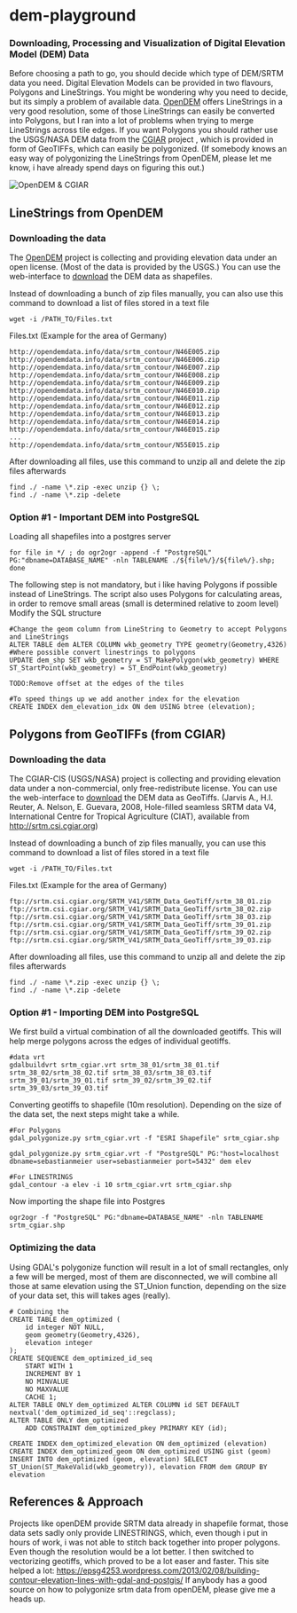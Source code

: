 # dem-playground
### Downloading, Processing and Visualization of Digital Elevation Model (DEM) Data

Before choosing a path to go, you should decide which type of DEM/SRTM data you need. Digital Elevation Models can be provided in two flavours, Polygons and LineStrings. You might be wondering why you need to decide, but its simply a problem of available data. [OpenDEM](http://www.opendem.info/) offers LineStrings in a very good resolution, some of those LineStrings can easily be converted into Polygons, but I ran into a lot of problems when trying to merge LineStrings across tile edges. If you want Polygons you should rather use the USGS/NASA DEM data from the [CGIAR](http://srtm.csi.cgiar.org/) project , which is provided in form of GeoTIFFs, which can easily be polygonized. (If somebody knows an easy way of polygonizing the LineStrings from OpenDEM, please let me know, i have already spend days on figuring this out.)

![OpenDEM & CGIAR](https://raw.githubusercontent.com/sebastian-meier/dem-playground/master/readme_thumbnails/sources.jpg)

## LineStrings from OpenDEM

### Downloading the data

The [OpenDEM](http://www.opendem.info/) project is collecting and providing elevation data under an open license. (Most of the data is provided by the USGS.)
You can use the web-interface to [download](http://www.opendem.info/download_contours.html) the DEM data as shapefiles. 

Instead of downloading a bunch of zip files manually, you can also use this command to download a list of files stored in a text file

```
wget -i /PATH_TO/Files.txt
```

Files.txt (Example for the area of Germany)
```
http://opendemdata.info/data/srtm_contour/N46E005.zip
http://opendemdata.info/data/srtm_contour/N46E006.zip
http://opendemdata.info/data/srtm_contour/N46E007.zip
http://opendemdata.info/data/srtm_contour/N46E008.zip
http://opendemdata.info/data/srtm_contour/N46E009.zip
http://opendemdata.info/data/srtm_contour/N46E010.zip
http://opendemdata.info/data/srtm_contour/N46E011.zip
http://opendemdata.info/data/srtm_contour/N46E012.zip
http://opendemdata.info/data/srtm_contour/N46E013.zip
http://opendemdata.info/data/srtm_contour/N46E014.zip
http://opendemdata.info/data/srtm_contour/N46E015.zip
...
http://opendemdata.info/data/srtm_contour/N55E015.zip
```

After downloading all files, use this command to unzip all and delete the zip files afterwards
```
find ./ -name \*.zip -exec unzip {} \;
find ./ -name \*.zip -delete
```

### Option #1 - Important DEM into PostgreSQL

Loading all shapefiles into a postgres server
```
for file in */ ; do ogr2ogr -append -f "PostgreSQL" PG:"dbname=DATABASE_NAME" -nln TABLENAME ./${file%/}/${file%/}.shp; done
```

The following step is not mandatory, but i like having Polygons if possible instead of LineStrings. The script also uses Polygons for calculating areas, in order to remove small areas (small is determined relative to zoom level)
Modify the SQL structure
```
#Change the geom column from LineString to Geometry to accept Polygons and LineStrings
ALTER TABLE dem ALTER COLUMN wkb_geometry TYPE geometry(Geometry,4326)
#Where possible convert linestrings to polygons
UPDATE dem_shp SET wkb_geometry = ST_MakePolygon(wkb_geometry) WHERE ST_StartPoint(wkb_geometry) = ST_EndPoint(wkb_geometry)

TODO:Remove offset at the edges of the tiles 

#To speed things up we add another index for the elevation
CREATE INDEX dem_elevation_idx ON dem USING btree (elevation);
```

## Polygons from GeoTIFFs (from CGIAR)

### Downloading the data

The CGIAR-CIS (USGS/NASA) project is collecting and providing elevation data under a non-commercial, only free-redistribute license.
You can use the web-interface to [download](http://srtm.csi.cgiar.org) the DEM data as GeoTiffs.
(Jarvis A., H.I. Reuter, A.  Nelson, E. Guevara, 2008, Hole-filled  seamless SRTM data V4, International  Centre for Tropical  Agriculture (CIAT), available  from http://srtm.csi.cgiar.org)

Instead of downloading a bunch of zip files manually, you can use this command to download a list of files stored in a text file

```
wget -i /PATH_TO/Files.txt
```

Files.txt (Example for the area of Germany)
```
ftp://srtm.csi.cgiar.org/SRTM_V41/SRTM_Data_GeoTiff/srtm_38_01.zip
ftp://srtm.csi.cgiar.org/SRTM_V41/SRTM_Data_GeoTiff/srtm_38_02.zip
ftp://srtm.csi.cgiar.org/SRTM_V41/SRTM_Data_GeoTiff/srtm_38_03.zip
ftp://srtm.csi.cgiar.org/SRTM_V41/SRTM_Data_GeoTiff/srtm_39_01.zip
ftp://srtm.csi.cgiar.org/SRTM_V41/SRTM_Data_GeoTiff/srtm_39_02.zip
ftp://srtm.csi.cgiar.org/SRTM_V41/SRTM_Data_GeoTiff/srtm_39_03.zip
```

After downloading all files, use this command to unzip all and delete the zip files afterwards
```
find ./ -name \*.zip -exec unzip {} \;
find ./ -name \*.zip -delete
```

### Option #1 - Importing DEM into PostgreSQL

We first build a virtual combination of all the downloaded geotiffs. This will help merge polygons across the edges of individual geotiffs.

```
#data vrt
gdalbuildvrt srtm_cgiar.vrt srtm_38_01/srtm_38_01.tif srtm_38_02/srtm_38_02.tif srtm_38_03/srtm_38_03.tif srtm_39_01/srtm_39_01.tif srtm_39_02/srtm_39_02.tif srtm_39_03/srtm_39_03.tif
```

Converting geotiffs to shapefile (10m resolution). Depending on the size of the data set, the next steps might take a while.
```
#For Polygons
gdal_polygonize.py srtm_cgiar.vrt -f "ESRI Shapefile" srtm_cgiar.shp

gdal_polygonize.py srtm_cgiar.vrt -f "PostgreSQL" PG:"host=localhost dbname=sebastianmeier user=sebastianmeier port=5432" dem elev

#For LINESTRINGS
gdal_contour -a elev -i 10 srtm_cgiar.vrt srtm_cgiar.shp
```

Now importing the shape file into Postgres 
```
ogr2ogr -f "PostgreSQL" PG:"dbname=DATABASE_NAME" -nln TABLENAME srtm_cgiar.shp
```

### Optimizing the data
Using GDAL's polygonize function will result in a lot of small rectangles, only a few will be merged, most of them are disconnected, we will combine all those at same elevation using the ST_Union function, depending on the size of your data set, this will takes ages (really).
```
# Combining the 
CREATE TABLE dem_optimized (
    id integer NOT NULL,
    geom geometry(Geometry,4326),
    elevation integer
);
CREATE SEQUENCE dem_optimized_id_seq
    START WITH 1
    INCREMENT BY 1
    NO MINVALUE
    NO MAXVALUE
    CACHE 1;
ALTER TABLE ONLY dem_optimized ALTER COLUMN id SET DEFAULT nextval('dem_optimized_id_seq'::regclass);
ALTER TABLE ONLY dem_optimized
    ADD CONSTRAINT dem_optimized_pkey PRIMARY KEY (id);

CREATE INDEX dem_optimized_elevation ON dem_optimized (elevation)
CREATE INDEX dem_optimized_geom ON dem_optimized USING gist (geom) 
INSERT INTO dem_optimized (geom, elevation) SELECT ST_Union(ST_MakeValid(wkb_geometry)), elevation FROM dem GROUP BY elevation

```

## References & Approach
Projects like openDEM provide SRTM data already in shapefile format, those data sets sadly only provide LINESTRINGS, which, even though i put in hours of work, i was not able to stitch back together into proper polygons. Even though the resolution would be a lot better.
I then switched to vectorizing geotiffs, which proved to be a lot easer and faster. This site helped a lot: https://epsg4253.wordpress.com/2013/02/08/building-contour-elevation-lines-with-gdal-and-postgis/
If anybody has a good source on how to polygonize srtm data from openDEM, please give me a heads up.